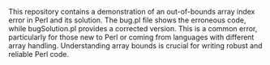 This repository contains a demonstration of an out-of-bounds array index error in Perl and its solution.  The bug.pl file shows the erroneous code, while bugSolution.pl provides a corrected version.  This is a common error, particularly for those new to Perl or coming from languages with different array handling.  Understanding array bounds is crucial for writing robust and reliable Perl code.